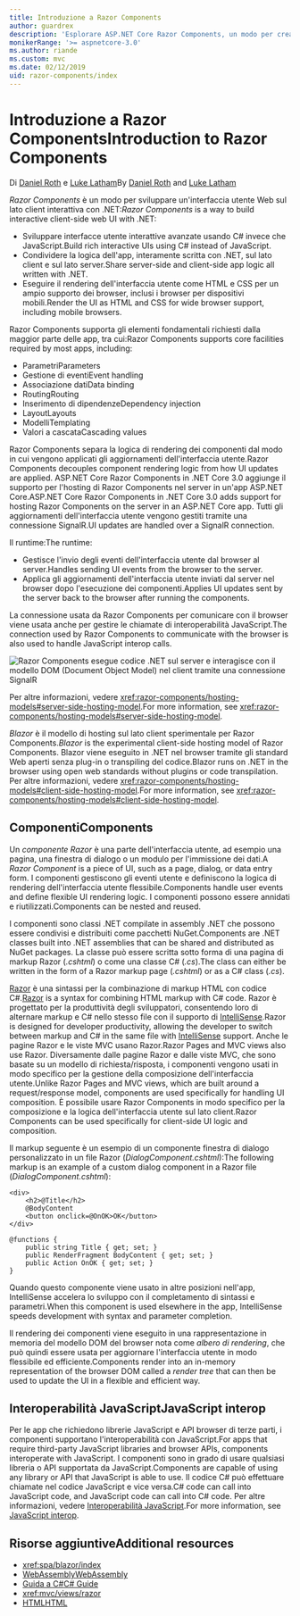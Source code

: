 ```yaml
---
title: Introduzione a Razor Components
author: guardrex
description: 'Esplorare ASP.NET Core Razor Components, un modo per creare un''interfaccia utente Web sul lato client interattiva con .NET in un''app ASP.NET Core.'
monikerRange: '>= aspnetcore-3.0'
ms.author: riande
ms.custom: mvc
ms.date: 02/12/2019
uid: razor-components/index
---
```

# <a name="introduction-to-razor-components"></a><span data-ttu-id="d205b-103">Introduzione a Razor Components</span><span class="sxs-lookup"><span data-stu-id="d205b-103">Introduction to Razor Components</span></span>

<span data-ttu-id="d205b-104">Di [Daniel Roth](https://github.com/danroth27) e [Luke Latham](https://github.com/guardrex)</span><span class="sxs-lookup"><span data-stu-id="d205b-104">By [Daniel Roth](https://github.com/danroth27) and [Luke Latham](https://github.com/guardrex)</span></span>

<span data-ttu-id="d205b-105">*Razor Components* è un modo per sviluppare un'interfaccia utente Web sul lato client interattiva con .NET:</span><span class="sxs-lookup"><span data-stu-id="d205b-105">*Razor Components* is a way to build interactive client-side web UI with .NET:</span></span>

* <span data-ttu-id="d205b-106">Sviluppare interfacce utente interattive avanzate usando C# invece che JavaScript.</span><span class="sxs-lookup"><span data-stu-id="d205b-106">Build rich interactive UIs using C# instead of JavaScript.</span></span>
* <span data-ttu-id="d205b-107">Condividere la logica dell'app, interamente scritta con .NET, sul lato client e sul lato server.</span><span class="sxs-lookup"><span data-stu-id="d205b-107">Share server-side and client-side app logic all written with .NET.</span></span>
* <span data-ttu-id="d205b-108">Eseguire il rendering dell'interfaccia utente come HTML e CSS per un ampio supporto dei browser, inclusi i browser per dispositivi mobili.</span><span class="sxs-lookup"><span data-stu-id="d205b-108">Render the UI as HTML and CSS for wide browser support, including mobile browsers.</span></span>

<span data-ttu-id="d205b-109">Razor Components supporta gli elementi fondamentali richiesti dalla maggior parte delle app, tra cui:</span><span class="sxs-lookup"><span data-stu-id="d205b-109">Razor Components supports core facilities required by most apps, including:</span></span>

* <span data-ttu-id="d205b-110">Parametri</span><span class="sxs-lookup"><span data-stu-id="d205b-110">Parameters</span></span>
* <span data-ttu-id="d205b-111">Gestione di eventi</span><span class="sxs-lookup"><span data-stu-id="d205b-111">Event handling</span></span>
* <span data-ttu-id="d205b-112">Associazione dati</span><span class="sxs-lookup"><span data-stu-id="d205b-112">Data binding</span></span>
* <span data-ttu-id="d205b-113">Routing</span><span class="sxs-lookup"><span data-stu-id="d205b-113">Routing</span></span>
* <span data-ttu-id="d205b-114">Inserimento di dipendenze</span><span class="sxs-lookup"><span data-stu-id="d205b-114">Dependency injection</span></span>
* <span data-ttu-id="d205b-115">Layout</span><span class="sxs-lookup"><span data-stu-id="d205b-115">Layouts</span></span>
* <span data-ttu-id="d205b-116">Modelli</span><span class="sxs-lookup"><span data-stu-id="d205b-116">Templating</span></span>
* <span data-ttu-id="d205b-117">Valori a cascata</span><span class="sxs-lookup"><span data-stu-id="d205b-117">Cascading values</span></span>

<span data-ttu-id="d205b-118">Razor Components separa la logica di rendering dei componenti dal modo in cui vengono applicati gli aggiornamenti dell'interfaccia utente.</span><span class="sxs-lookup"><span data-stu-id="d205b-118">Razor Components decouples component rendering logic from how UI updates are applied.</span></span> <span data-ttu-id="d205b-119">ASP.NET Core Razor Components in .NET Core 3.0 aggiunge il supporto per l'hosting di Razor Components nel server in un'app ASP.NET Core.</span><span class="sxs-lookup"><span data-stu-id="d205b-119">ASP.NET Core Razor Components in .NET Core 3.0 adds support for hosting Razor Components on the server in an ASP.NET Core app.</span></span> <span data-ttu-id="d205b-120">Tutti gli aggiornamenti dell'interfaccia utente vengono gestiti tramite una connessione SignalR.</span><span class="sxs-lookup"><span data-stu-id="d205b-120">UI updates are handled over a SignalR connection.</span></span>

<span data-ttu-id="d205b-121">Il runtime:</span><span class="sxs-lookup"><span data-stu-id="d205b-121">The runtime:</span></span>

* <span data-ttu-id="d205b-122">Gestisce l'invio degli eventi dell'interfaccia utente dal browser al server.</span><span class="sxs-lookup"><span data-stu-id="d205b-122">Handles sending UI events from the browser to the server.</span></span>
* <span data-ttu-id="d205b-123">Applica gli aggiornamenti dell'interfaccia utente inviati dal server nel browser dopo l'esecuzione dei componenti.</span><span class="sxs-lookup"><span data-stu-id="d205b-123">Applies UI updates sent by the server back to the browser after running the components.</span></span>

<span data-ttu-id="d205b-124">La connessione usata da Razor Components per comunicare con il browser viene usata anche per gestire le chiamate di interoperabilità JavaScript.</span><span class="sxs-lookup"><span data-stu-id="d205b-124">The connection used by Razor Components to communicate with the browser is also used to handle JavaScript interop calls.</span></span>

![Razor Components esegue codice .NET sul server e interagisce con il modello DOM (Document Object Model) nel client tramite una connessione SignalR](index/_static/aspnet-core-razor-components.png)

<span data-ttu-id="d205b-126">Per altre informazioni, vedere <xref:razor-components/hosting-models#server-side-hosting-model>.</span><span class="sxs-lookup"><span data-stu-id="d205b-126">For more information, see <xref:razor-components/hosting-models#server-side-hosting-model>.</span></span>

<span data-ttu-id="d205b-127">*Blazor* è il modello di hosting sul lato client sperimentale per Razor Components.</span><span class="sxs-lookup"><span data-stu-id="d205b-127">*Blazor* is the experimental client-side hosting model of Razor Components.</span></span> <span data-ttu-id="d205b-128">Blazor viene eseguito in .NET nel browser tramite gli standard Web aperti senza plug-in o transpiling del codice.</span><span class="sxs-lookup"><span data-stu-id="d205b-128">Blazor runs on .NET in the browser using open web standards without plugins or code transpilation.</span></span> <span data-ttu-id="d205b-129">Per altre informazioni, vedere <xref:razor-components/hosting-models#client-side-hosting-model>.</span><span class="sxs-lookup"><span data-stu-id="d205b-129">For more information, see <xref:razor-components/hosting-models#client-side-hosting-model>.</span></span>

## <a name="components"></a><span data-ttu-id="d205b-130">Componenti</span><span class="sxs-lookup"><span data-stu-id="d205b-130">Components</span></span>

<span data-ttu-id="d205b-131">Un *componente Razor* è una parte dell'interfaccia utente, ad esempio una pagina, una finestra di dialogo o un modulo per l'immissione dei dati.</span><span class="sxs-lookup"><span data-stu-id="d205b-131">A *Razor Component* is a piece of UI, such as a page, dialog, or data entry form.</span></span> <span data-ttu-id="d205b-132">I componenti gestiscono gli eventi utente e definiscono la logica di rendering dell'interfaccia utente flessibile.</span><span class="sxs-lookup"><span data-stu-id="d205b-132">Components handle user events and define flexible UI rendering logic.</span></span> <span data-ttu-id="d205b-133">I componenti possono essere annidati e riutilizzati.</span><span class="sxs-lookup"><span data-stu-id="d205b-133">Components can be nested and reused.</span></span>

<span data-ttu-id="d205b-134">I componenti sono classi .NET compilate in assembly .NET che possono essere condivisi e distribuiti come pacchetti NuGet.</span><span class="sxs-lookup"><span data-stu-id="d205b-134">Components are .NET classes built into .NET assemblies that can be shared and distributed as NuGet packages.</span></span> <span data-ttu-id="d205b-135">La classe può essere scritta sotto forma di una pagina di markup Razor (*.cshtml*) o come una classe C# (*.cs*).</span><span class="sxs-lookup"><span data-stu-id="d205b-135">The class can either be written in the form of a Razor markup page (*.cshtml*) or as a C# class (*.cs*).</span></span>

<span data-ttu-id="d205b-136">[Razor](xref:mvc/views/razor) è una sintassi per la combinazione di markup HTML con codice C#.</span><span class="sxs-lookup"><span data-stu-id="d205b-136">[Razor](xref:mvc/views/razor) is a syntax for combining HTML markup with C# code.</span></span> <span data-ttu-id="d205b-137">Razor è progettato per la produttività degli sviluppatori, consentendo loro di alternare markup e C# nello stesso file con il supporto di [IntelliSense](/visualstudio/ide/using-intellisense).</span><span class="sxs-lookup"><span data-stu-id="d205b-137">Razor is designed for developer productivity, allowing the developer to switch between markup and C# in the same file with [IntelliSense](/visualstudio/ide/using-intellisense) support.</span></span> <span data-ttu-id="d205b-138">Anche le pagine Razor e le viste MVC usano Razor.</span><span class="sxs-lookup"><span data-stu-id="d205b-138">Razor Pages and MVC views also use Razor.</span></span> <span data-ttu-id="d205b-139">Diversamente dalle pagine Razor e dalle viste MVC, che sono basate su un modello di richiesta/risposta, i componenti vengono usati in modo specifico per la gestione della composizione dell'interfaccia utente.</span><span class="sxs-lookup"><span data-stu-id="d205b-139">Unlike Razor Pages and MVC views, which are built around a request/response model, components are used specifically for handling UI composition.</span></span> <span data-ttu-id="d205b-140">È possibile usare Razor Components in modo specifico per la composizione e la logica dell'interfaccia utente sul lato client.</span><span class="sxs-lookup"><span data-stu-id="d205b-140">Razor Components can be used specifically for client-side UI logic and composition.</span></span>

<span data-ttu-id="d205b-141">Il markup seguente è un esempio di un componente finestra di dialogo personalizzato in un file Razor (*DialogComponent.cshtml*):</span><span class="sxs-lookup"><span data-stu-id="d205b-141">The following markup is an example of a custom dialog component in a Razor file (*DialogComponent.cshtml*):</span></span>

```cshtml
<div>
    <h2>@Title</h2>
    @BodyContent
    <button onclick=@OnOK>OK</button>
</div>

@functions {
    public string Title { get; set; }
    public RenderFragment BodyContent { get; set; }
    public Action OnOK { get; set; }
}
```

<span data-ttu-id="d205b-142">Quando questo componente viene usato in altre posizioni nell'app, IntelliSense accelera lo sviluppo con il completamento di sintassi e parametri.</span><span class="sxs-lookup"><span data-stu-id="d205b-142">When this component is used elsewhere in the app, IntelliSense speeds development with syntax and parameter completion.</span></span>

<span data-ttu-id="d205b-143">Il rendering dei componenti viene eseguito in una rappresentazione in memoria del modello DOM del browser nota come *albero di rendering*, che può quindi essere usata per aggiornare l'interfaccia utente in modo flessibile ed efficiente.</span><span class="sxs-lookup"><span data-stu-id="d205b-143">Components render into an in-memory representation of the browser DOM called a *render tree* that can then be used to update the UI in a flexible and efficient way.</span></span>

## <a name="javascript-interop"></a><span data-ttu-id="d205b-144">Interoperabilità JavaScript</span><span class="sxs-lookup"><span data-stu-id="d205b-144">JavaScript interop</span></span>

<span data-ttu-id="d205b-145">Per le app che richiedono librerie JavaScript e API browser di terze parti, i componenti supportano l'interoperabilità con JavaScript.</span><span class="sxs-lookup"><span data-stu-id="d205b-145">For apps that require third-party JavaScript libraries and browser APIs, components interoperate with JavaScript.</span></span> <span data-ttu-id="d205b-146">I componenti sono in grado di usare qualsiasi libreria o API supportata da JavaScript.</span><span class="sxs-lookup"><span data-stu-id="d205b-146">Components are capable of using any library or API that JavaScript is able to use.</span></span> <span data-ttu-id="d205b-147">Il codice C# può effettuare chiamate nel codice JavaScript e vice versa.</span><span class="sxs-lookup"><span data-stu-id="d205b-147">C# code can call into JavaScript code, and JavaScript code can call into C# code.</span></span> <span data-ttu-id="d205b-148">Per altre informazioni, vedere [Interoperabilità JavaScript](xref:razor-components/javascript-interop).</span><span class="sxs-lookup"><span data-stu-id="d205b-148">For more information, see [JavaScript interop](xref:razor-components/javascript-interop).</span></span>

## <a name="additional-resources"></a><span data-ttu-id="d205b-149">Risorse aggiuntive</span><span class="sxs-lookup"><span data-stu-id="d205b-149">Additional resources</span></span>

* <xref:spa/blazor/index>
* [<span data-ttu-id="d205b-150">WebAssembly</span><span class="sxs-lookup"><span data-stu-id="d205b-150">WebAssembly</span></span>](http://webassembly.org/)
* [<span data-ttu-id="d205b-151">Guida a C#</span><span class="sxs-lookup"><span data-stu-id="d205b-151">C# Guide</span></span>](/dotnet/csharp/)
* <xref:mvc/views/razor>
* [<span data-ttu-id="d205b-152">HTML</span><span class="sxs-lookup"><span data-stu-id="d205b-152">HTML</span></span>](https://www.w3.org/html/)

